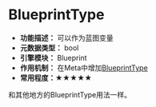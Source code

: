 # BlueprintType

- **功能描述：**  可以作为蓝图变量
- **元数据类型：** bool
- **引擎模块：** Blueprint
- **作用机制：** 在Meta中增加[BlueprintType](../../Meta/Blueprint/BlueprintType.md)
- **常用程度：★★★★★**

和其他地方的BlueprintType用法一样。